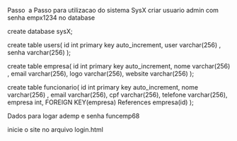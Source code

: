                                                                                                                                                                                                                                                                                                                                                                                                                                                                                                                                                                                                                                                                                                                                                                                                                                                                                                                                                                                                                                                Passo  a Passo para utilizacao do sistema SysX
criar usuario admin com  senha empx1234 no database

create database sysX;

create table users(
id int primary key auto_increment,
user varchar(256) ,
senha varchar(256)
);

create table empresa(
id int primary key auto_increment,
nome varchar(256) ,
email varchar(256),
logo varchar(256),
website varchar(256)
);

create table funcionario(
id int primary key auto_increment,
nome varchar(256) ,
email varchar(256),
cpf varchar(256),
telefone varchar(256),
empresa int,
FOREIGN KEY(empresa) References 
empresa(id)
);




Dados para logar ademp e senha
funcemp68

inicie o site no arquivo login.html
